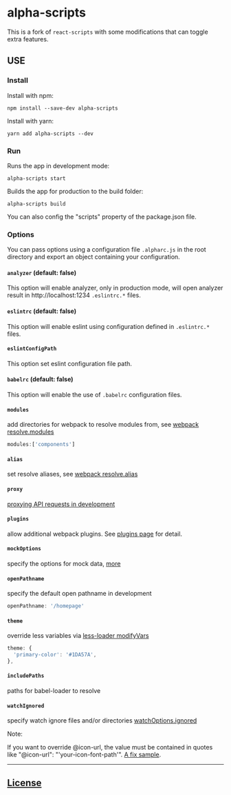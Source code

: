 # alpha-scripts
This is a fork of ```react-scripts``` with some modifications that can toggle extra features.
## USE
### Install
Install with npm:

```
npm install --save-dev alpha-scripts
```

Install with yarn:
```
yarn add alpha-scripts --dev
```
### Run
Runs the app in development mode:

```
alpha-scripts start
```

Builds the app for production to the build folder:

```
alpha-scripts build
```

You can also config the "scripts" property of the package.json file.

### Options

You can pass options using a configuration file `.alpharc.js` in the root directory and export an object containing your configuration.

#### `analyzer` (default: false)

This option will enable analyzer, only in production mode, will open analyzer result in http://localhost:1234 `.eslintrc.*` files.


#### `eslintrc` (default: false)

This option will enable eslint using configuration defined in `.eslintrc.*` files.

#### `eslintConfigPath` 

This option set eslint configuration file path.

#### `babelrc` (default: false)

This option will enable the use of `.babelrc` configuration files.

#### `modules`

add directories for webpack to resolve modules from, see [webpack resolve.modules](https://webpack.js.org/configuration/resolve/#resolve-modules)

```js
modules:['components']
```

#### `alias`

set resolve aliases, see [webpack resolve.alias](https://webpack.js.org/configuration/resolve/#resolve-alias)

#### `proxy`

[proxying API requests in development](https://github.com/facebook/create-react-app/blob/master/packages/react-scripts/template/README.md#proxying-api-requests-in-development)

#### `plugins`

allow additional webpack plugins. See [plugins page](https://webpack.js.org/configuration/plugins) for detail.

#### `mockOptions`
specify the options for mock data, [more](https://github.com/yoranfu/alpha-utils#usage)

#### `openPathname`
specify the default open pathname in development

```js
openPathname: '/homepage'
```

#### `theme`
override less variables via [less-loader modifyVars](https://github.com/webpack-contrib/less-loader#less-options)

```js
theme: {
  'primary-color': '#1DA57A',
},
```

#### `includePaths`
paths for babel-loader to resolve

#### `watchIgnored`
specify watch ignore files and/or directories [watchOptions.ignored](https://webpack.js.org/configuration/watch/#watchoptions-ignored)

Note:

If you want to override @icon-url, the value must be contained in quotes like "@icon-url": "'your-icon-font-path'". [A fix sample](https://github.com/vision8tech/dvajs-user-dashboard/pull/2).

---

## [License](LICENSE)

